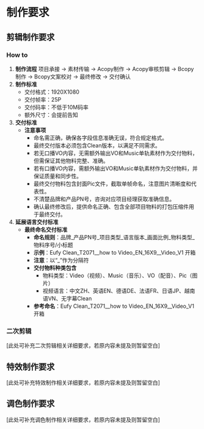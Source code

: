 # 制作要求
## 剪辑制作要求
### How to
1. **制作流程**
项目承接 → 素材传输 → Acopy制作 → Acopy审核剪辑 → Bcopy制作 → Bcopy文案校对 → 最终修改 → 交付确认
2. **制作标准**
    - 交付格式：1920X1080
    - 交付帧率：25P
    - 交付码率：不低于10M码率
    - 额外尺寸：会提前告知
3. **交付标准**
    - **注意事项**
        - 命名需正确，确保各字段信息准确无误，符合规定格式。
        - 最终交付版本必须包含Clean版本，以满足不同需求。
        - 若无口播VO内容，无需额外输出VO和Music单轨素材作为交付物料，但需保证其他物料完整、准确。
        - 若有口播VO内容，需额外输出VO和Music单轨素材作为交付物料，并保证质量和同步性。
        - 最终交付物料包含封面Pic文件，截取单帧命名，注意图片清晰度和代表性。
        - 不清楚品牌和产品PN号，咨询对应项目经理获取准确信息。
        - 确认最终修改后，提供命名正确、包含全部项目物料的打包压缩件用于最终交付。
4. **延展语言交付标准**
    - **最终命名交付标准**
        - **命名规则**：品牌_产品PN号_项目类型_语言版本_画面比例_物料类型_物料序号/小标题
        - **示例**：Eufy Clean_T2071__how to Video_EN_16X9__Video_V1 开箱
        - **注意**：以“_”作为分隔符
        - **交付物料种类包含**
            - 物料类型：Video（视频）、Music（音乐）、VO（配音）、Pic（图片）
            - 视频语言：中文ZH、英语EN、德语DE、法语FR、日语JP、越南语VN、无字幕Clean
        - **参考命名**：Eufy Clean_T2071__how to Video_EN_16X9__Video_V1 开箱
### 二次剪辑
[此处可补充二次剪辑相关详细要求，若原内容未提及则暂留空白]
## 特效制作要求
[此处可补充特效制作相关详细要求，若原内容未提及则暂留空白]
## 调色制作要求
[此处可补充调色制作相关详细要求，若原内容未提及则暂留空白] 
